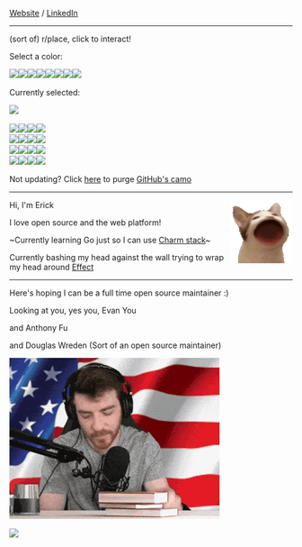 [Website](https://ericc-ch.github.io) / [LinkedIn](https://www.linkedin.com/in/erick-christian-p)

---

(sort of) r/place, click to interact!

Select a color:

<a href="https://github-place.val.run/select-color?color=2b283b&amp;redirect=https%3A%2F%2Fgithub.com%2Fericc-ch"><img src="https://github-place.val.run/static?color=2b283b" width="40"/></a><a href="https://github-place.val.run/select-color?color=8a5a44&amp;redirect=https%3A%2F%2Fgithub.com%2Fericc-ch"><img src="https://github-place.val.run/static?color=8a5a44" width="40"/></a><a href="https://github-place.val.run/select-color?color=c74b50&amp;redirect=https%3A%2F%2Fgithub.com%2Fericc-ch"><img src="https://github-place.val.run/static?color=c74b50" width="40"/></a><a href="https://github-place.val.run/select-color?color=f9d56e&amp;redirect=https%3A%2F%2Fgithub.com%2Fericc-ch"><img src="https://github-place.val.run/static?color=f9d56e" width="40"/></a><a href="https://github-place.val.run/select-color?color=5b8c5a&amp;redirect=https%3A%2F%2Fgithub.com%2Fericc-ch"><img src="https://github-place.val.run/static?color=5b8c5a" width="40"/></a><a href="https://github-place.val.run/select-color?color=4a69bd&amp;redirect=https%3A%2F%2Fgithub.com%2Fericc-ch"><img src="https://github-place.val.run/static?color=4a69bd" width="40"/></a><a href="https://github-place.val.run/select-color?color=7d5ba6&amp;redirect=https%3A%2F%2Fgithub.com%2Fericc-ch"><img src="https://github-place.val.run/static?color=7d5ba6" width="40"/></a><a href="https://github-place.val.run/select-color?color=faf3e0&amp;redirect=https%3A%2F%2Fgithub.com%2Fericc-ch"><img src="https://github-place.val.run/static?color=faf3e0" width="40"/></a>

Currently selected:

<img src="https://github-place.val.run/selected" width="40"/>

<a href="https://github-place.val.run/paint?x=0&amp;y=0&amp;redirect=https%3A%2F%2Fgithub.com%2Fericc-ch"><img src="https://github-place.val.run/pixel?x=0&amp;y=0" width="40"/></a><a href="https://github-place.val.run/paint?x=1&amp;y=0&amp;redirect=https%3A%2F%2Fgithub.com%2Fericc-ch"><img src="https://github-place.val.run/pixel?x=1&amp;y=0" width="40"/></a><a href="https://github-place.val.run/paint?x=2&amp;y=0&amp;redirect=https%3A%2F%2Fgithub.com%2Fericc-ch"><img src="https://github-place.val.run/pixel?x=2&amp;y=0" width="40"/></a><a href="https://github-place.val.run/paint?x=3&amp;y=0&amp;redirect=https%3A%2F%2Fgithub.com%2Fericc-ch"><img src="https://github-place.val.run/pixel?x=3&amp;y=0" width="40"/></a><br/><a href="https://github-place.val.run/paint?x=0&amp;y=1&amp;redirect=https%3A%2F%2Fgithub.com%2Fericc-ch"><img src="https://github-place.val.run/pixel?x=0&amp;y=1" width="40"/></a><a href="https://github-place.val.run/paint?x=1&amp;y=1&amp;redirect=https%3A%2F%2Fgithub.com%2Fericc-ch"><img src="https://github-place.val.run/pixel?x=1&amp;y=1" width="40"/></a><a href="https://github-place.val.run/paint?x=2&amp;y=1&amp;redirect=https%3A%2F%2Fgithub.com%2Fericc-ch"><img src="https://github-place.val.run/pixel?x=2&amp;y=1" width="40"/></a><a href="https://github-place.val.run/paint?x=3&amp;y=1&amp;redirect=https%3A%2F%2Fgithub.com%2Fericc-ch"><img src="https://github-place.val.run/pixel?x=3&amp;y=1" width="40"/></a><br/><a href="https://github-place.val.run/paint?x=0&amp;y=2&amp;redirect=https%3A%2F%2Fgithub.com%2Fericc-ch"><img src="https://github-place.val.run/pixel?x=0&amp;y=2" width="40"/></a><a href="https://github-place.val.run/paint?x=1&amp;y=2&amp;redirect=https%3A%2F%2Fgithub.com%2Fericc-ch"><img src="https://github-place.val.run/pixel?x=1&amp;y=2" width="40"/></a><a href="https://github-place.val.run/paint?x=2&amp;y=2&amp;redirect=https%3A%2F%2Fgithub.com%2Fericc-ch"><img src="https://github-place.val.run/pixel?x=2&amp;y=2" width="40"/></a><a href="https://github-place.val.run/paint?x=3&amp;y=2&amp;redirect=https%3A%2F%2Fgithub.com%2Fericc-ch"><img src="https://github-place.val.run/pixel?x=3&amp;y=2" width="40"/></a><br/><a href="https://github-place.val.run/paint?x=0&amp;y=3&amp;redirect=https%3A%2F%2Fgithub.com%2Fericc-ch"><img src="https://github-place.val.run/pixel?x=0&amp;y=3" width="40"/></a><a href="https://github-place.val.run/paint?x=1&amp;y=3&amp;redirect=https%3A%2F%2Fgithub.com%2Fericc-ch"><img src="https://github-place.val.run/pixel?x=1&amp;y=3" width="40"/></a><a href="https://github-place.val.run/paint?x=2&amp;y=3&amp;redirect=https%3A%2F%2Fgithub.com%2Fericc-ch"><img src="https://github-place.val.run/pixel?x=2&amp;y=3" width="40"/></a><a href="https://github-place.val.run/paint?x=3&amp;y=3&amp;redirect=https%3A%2F%2Fgithub.com%2Fericc-ch"><img src="https://github-place.val.run/pixel?x=3&amp;y=3" width="40"/></a><br/>

Not updating? Click [here](https://camocide.val.run/?repos=ericc-ch/ericc-ch&redirect=https://github.com/ericc-ch) to purge [GitHub's camo](https://docs.github.com/en/authentication/keeping-your-account-and-data-secure/about-anonymized-urls#removing-an-image-from-camos-cache)

---

<img src="./popcat.gif" align="right" >

Hi, I'm Erick

I love open source and the web platform!

~Currently learning Go just so I can use [Charm stack](https://charm.sh)~

Currently bashing my head against the wall trying to wrap my head around [Effect](https://effect.website)

---

Here's hoping I can be a full time open source maintainer :)

Looking at you, yes you, Evan You

and Anthony Fu

and Douglas Wreden (Sort of an open source maintainer)

![DougDoug Approved](./dougdoug-approved.gif)

<a href="https://github-place.val.run/paint?x=7&y=7"><img src="https://github-place.val.run/pixel?x=7&y=7" width="40px"></a>
<br>
